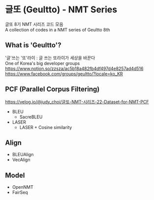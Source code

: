 # 글또 (Geultto) - NMT Series
글또 8기 NMT 시리즈 코드 모음   
A collection of codes in a NMT series of Geultto 8th

## What is 'Geultto'?
'글'쓰는 '또'라이 : 글 쓰는 또라이가 세상을 바꾼다   
One of Korea's big developer groups   
https://www.notion.so/zzsza/ac5b18a482fb4df497d4e8257ad4d516   
https://www.facebook.com/groups/geultto/?locale=ko_KR

## PCF (Parallel Corpus Filtering)
https://velog.io/@judy_choi/글또-NMT-시리즈-22-Dataset-for-NMT-PCF
- BLEU
  - SacreBLEU
- LASER
  - LASER + Cosine similarity
  
## Align
- BLEUAlign
- VecAlign

## Model
- OpenNMT
- FairSeq
